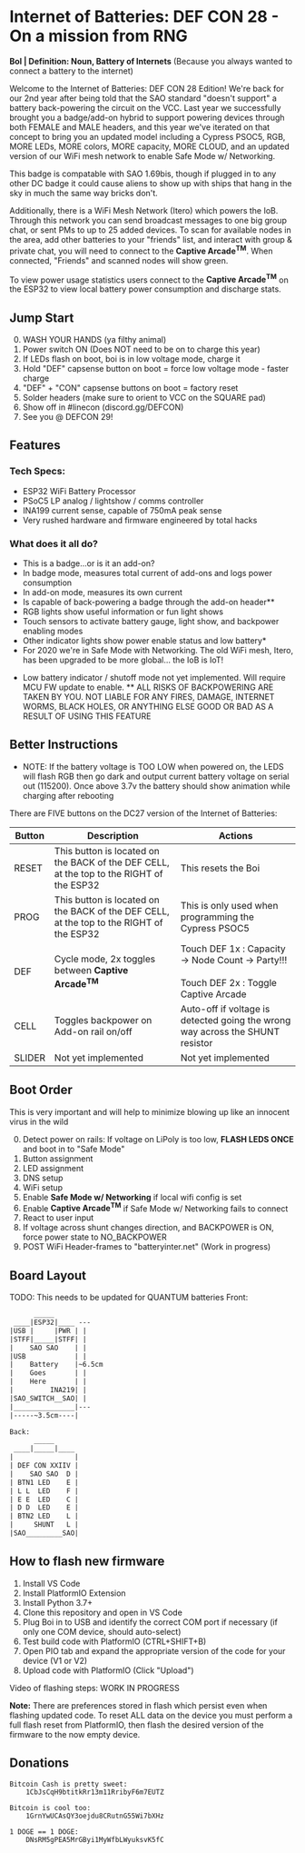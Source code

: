 # Internet of Batteries: DEF CON 28 - On a mission from RNG
__BoI | Definition: Noun, Battery of Internets__ (Because you always wanted to connect a battery to the internet)

Welcome to the Internet of Batteries: DEF CON 28 Edition! We're back for our 2nd year after being told that the SAO standard "doesn't support" a battery back-powering the circuit on the VCC. Last year we successfully brought you a badge/add-on hybrid to support powering devices through both FEMALE and MALE headers, and this year we've iterated on that concept to bring you an updated model including a Cypress PSOC5, RGB, MORE LEDs, MORE colors, MORE  capacity, MORE CLOUD, and an updated version of our WiFi mesh network to enable Safe Mode w/ Networking.

This badge is compatable with SAO 1.69bis, though if plugged in to any other DC badge it could cause aliens to show up with ships that hang in the sky in much the same way bricks don't.

Additionally, there is a WiFi Mesh Network (Itero) which powers the IoB. Through this network you can send broadcast messages to one big group chat, or sent PMs to up to 25 added devices. To scan for available nodes in the area, add other batteries to your "friends" list, and interact with group & private chat, you will need to connect to the __Captive Arcade<sup>TM</sup>__. When connected, "Friends" and scanned nodes will show green. 

To view power usage statistics users connect to the __Captive Arcade<sup>TM</sup>__ on the ESP32 to view local battery power consumption and discharge stats.

## Jump Start

0. WASH YOUR HANDS (ya filthy animal)
1. Power switch ON (Does NOT need to be on to charge this year)
2. If LEDs flash on boot, boi is in low voltage mode, charge it
3. Hold "DEF" capsense button on boot = force low voltage mode - faster charge
4. "DEF" + "CON" capsense buttons on boot = factory reset
5. Solder headers (make sure to orient to VCC on the SQUARE pad)
6. Show off in #linecon (discord.gg/DEFCON)
7. See you @ DEFCON 29!

## Features

### Tech Specs:

- ESP32 WiFi Battery Processor
- PSoC5 LP analog / lightshow / comms controller
- INA199 current sense, capable of 750mA peak sense
- Very rushed hardware and firmware engineered by total hacks

### What does it all do?

- This is a badge...or is it an add-on?
- In badge mode, measures total current of add-ons and logs power consumption
- In add-on mode, measures its own current
- Is capable of back-powering a badge through the add-on header**
- RGB lights show useful information or fun light shows
- Touch sensors to activate battery gauge, light show, and backpower enabling modes
- Other indicator lights show power enable status and low battery*
- For 2020 we're in Safe Mode with Networking. The old WiFi mesh, Itero, has been upgraded to be more global... the IoB is IoT!

* Low battery indicator / shutoff mode not yet implemented. Will require MCU FW update to enable.
** ALL RISKS OF BACKPOWERING ARE TAKEN BY YOU. NOT LIABLE FOR ANY FIRES, DAMAGE, INTERNET WORMS, BLACK HOLES, OR ANYTHING ELSE GOOD OR BAD AS A RESULT OF USING THIS FEATURE

## Better Instructions


- NOTE: If the battery voltage is TOO LOW when powered on, the LEDS will flash RGB then go dark and output current battery voltage on serial out (115200). Once above 3.7v the battery should show animation while charging after rebooting

There are FIVE buttons on the DC27 version of the Internet of Batteries: 

Button | Description | Actions
-|-|-
RESET | This button is located on the BACK of the DEF CELL, at the top to the RIGHT of the ESP32 | This resets the Boi
PROG | This button is located on the BACK of the DEF CELL, at the top to the RIGHT of the ESP32 | This is only used when programming the Cypress PSOC5
DEF | Cycle mode, 2x toggles between  __Captive Arcade<sup>TM</sup>__| Touch DEF 1x : Capacity -> Node Count -> Party!!! <br/><br/>Touch DEF 2x : Toggle Captive Arcade
CELL | Toggles backpower on Add-on rail on/off | Auto-off if voltage is detected going the wrong way across the SHUNT resistor
SLIDER | Not yet implemented | Not yet implemented

## Boot Order

This is very important and will help to minimize blowing up like an innocent virus in the wild

0. Detect power on rails: If voltage on LiPoly is too low, __FLASH LEDS ONCE__ and boot in to "Safe Mode"
1. Button assignment
1. LED assignment
1. DNS setup
2. WiFi setup
3. Enable __Safe Mode w/ Networking__ if local wifi config is set
3. Enable __Captive Arcade<sup>TM</sup>__ if Safe Mode w/ Networking fails to connect
4. React to user input
5. If voltage across shunt changes direction, and BACKPOWER is ON, force power state to NO_BACKPOWER
6. POST WiFi Header-frames to "batteryinter.net" (Work in progress)

## Board Layout
TODO: This needs to be updated for QUANTUM batteries
Front:

```txt
      _____
 ____|ESP32|____ ---
|USB |     |PWR | |   
|STFF|_____|STFF| |   
|    SAO SAO    | |	
|USB            | | 
|    Battery    |~6.5cm
|    Goes       | |   
|    Here       | |  
|         INA219| |
|SAO_SWITCH__SAO| |
|_______________|---
|-----~3.5cm----|

Back: 
      _____
 ____|_____|____
|               |
| DEF CON XXIIV |
|    SAO SAO  D |
| BTN1 LED    E |
| L L  LED    F |
| E E  LED    C |
| D D  LED    E |
| BTN2 LED    L |
|     SHUNT   L |
|SAO_________SAO|
```

## How to flash new firmware

1. Install VS Code 
2. Install PlatformIO Extension
3. Install Python 3.7+
3. Clone this repository and open in VS Code
4. Plug Boi in to USB and identify the correct COM port if necessary (if only one COM device, should auto-select)
5. Test build code with PlatformIO (CTRL+SHIFT+B)
6. Open PIO tab and expand the appropriate version of the code for your device (V1 or V2)
7. Upload code with PlatformIO (Click "Upload")

Video of flashing steps: WORK IN PROGRESS

__Note:__ There are preferences stored in flash which persist even when flashing updated code. To reset ALL data on the device you must perform a full flash reset from PlatformIO, then flash the desired version of the firmware to the now empty device.

## Donations

```
Bitcoin Cash is pretty sweet:  
    1CbJsCqH9btitkRr13m11RribyF6m7EUTZ

Bitcoin is cool too: 
    1GrnYwUCAsQY3oejdu8CRutnG55Wi7bXHz  

1 DOGE == 1 DOGE: 
    DNsRM5gPEA5MrGByi1MyWfbLWyuksvK5fC    
```